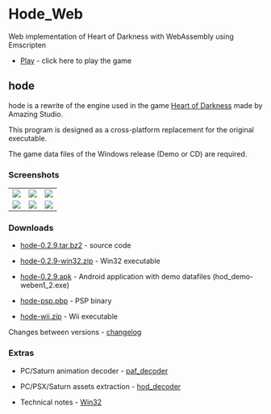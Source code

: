 # Hode_Web

Web implementation of Heart of Darkness with WebAssembly using Emscripten

- [Play](https://weefle.github.io/Hode_Web/public) - click here to play the game

## hode

hode is a rewrite of the engine used in the game [Heart of Darkness](https://en.wikipedia.org/wiki/Heart_of_Darkness_(video_game)) made by Amazing Studio.
  

This program is designed as a cross-platform replacement for the original executable.
  

  

The game data files of the Windows release (Demo or CD) are required.

### Screenshots
<table border="0" cellspacing="5">
	<tbody><tr>
		<td align="center"><img src="https://media.discordapp.net/attachments/498575486746624012/1083465074133446736/hode_1.thumb.jpg"/></td>
		<td align="center"><img src="https://media.discordapp.net/attachments/498575486746624012/1083465074565464104/hode_8.thumb.jpg"/></td>
		<td align="center"><img src="https://media.discordapp.net/attachments/498575486746624012/1083465074787766332/hode_B.thumb.jpg"/></td>
	</tr>
	<tr>
		<td align="center"><img src="https://media.discordapp.net/attachments/498575486746624012/1083465074980696084/hode_C.thumb.jpg"/></td>
		<td align="center"><img src="https://media.discordapp.net/attachments/498575486746624012/1083465075219775630/hode_D.thumb.jpg"/></td>
		<td align="center"><img src="https://media.discordapp.net/attachments/498575486746624012/1083465075479826433/hode_F.thumb.jpg"/></td>
	</tr>
</tbody></table>


### Downloads

	

- [hode-0.2.9.tar.bz2](https://www.dropbox.com/s/3jk9pp26fr4uf0d/hode-0.2.9.tar.bz2?dl=0) - source code

	

- [hode-0.2.9-win32.zip](https://www.dropbox.com/s/e7xaf76u4nmlw9r/hode-0.2.9-win32.zip?dl=0) - Win32 executable

	

- [hode-0.2.9.apk](https://www.dropbox.com/s/bgutnoi18fuf0am/hode-0.2.9.apk?dl=0) - Android application with demo datafiles (hod_demo-weben1_2.exe)

	

- [hode-psp.pbp](https://www.dropbox.com/s/ep0yg8aw5z3pp06/EBOOT.PBP?dl=0) - PSP binary

	

- [hode-wii.zip](https://www.dropbox.com/s/zpoz70d1z653frt/hode-wii.zip?dl=0) - Wii executable


Changes between versions - [changelog](http://cyxdown.free.fr/hode/CHANGES.txt)


### Extras

        
- PC/Saturn animation decoder - [paf_decoder](http://cyxdown.free.fr/pafdec)

	

- PC/PSX/Saturn assets extraction - [hod_decoder](http://cyxdown.free.fr/hode/hod_decoder-5abf5a0.zip)

	

- Technical notes - [Win32](https://www.dropbox.com/s/bga1hfpigctfxgw/HOD_Win32.pdf?dl=0)
